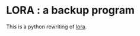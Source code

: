 
# LORA : a backup program

This is a python rewriting of [lora](https://github.com/LaurentClaessens/lora).


